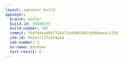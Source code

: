 ```yaml
---
layout: appveyor-build
appveyor:
  branch: master
  build-id: 35038375
  build-number: 295
  commit: f6df4dead0677264f3ed88628614e0b6eeac1f3d
  job-id: 4nswsr125xkk4pa4
  job-number: 3
  os-name: Windows
  test-result: 0
---
```

